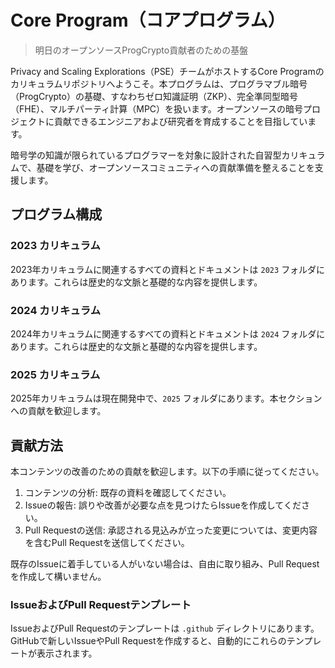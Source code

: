 # Core Program（コアプログラム）

> 明日のオープンソースProgCrypto貢献者のための基盤

Privacy and Scaling Explorations（PSE）チームがホストするCore Programのカリキュラムリポジトリへようこそ。本プログラムは、プログラマブル暗号（ProgCrypto）の基礎、すなわちゼロ知識証明（ZKP）、完全準同型暗号（FHE）、マルチパーティ計算（MPC）を扱います。オープンソースの暗号プロジェクトに貢献できるエンジニアおよび研究者を育成することを目指しています。

暗号学の知識が限られているプログラマーを対象に設計された自習型カリキュラムで、基礎を学び、オープンソースコミュニティへの貢献準備を整えることを支援します。

## プログラム構成

### 2023 カリキュラム

2023年カリキュラムに関連するすべての資料とドキュメントは `2023` フォルダにあります。これらは歴史的な文脈と基礎的な内容を提供します。

### 2024 カリキュラム

2024年カリキュラムに関連するすべての資料とドキュメントは `2024` フォルダにあります。これらは歴史的な文脈と基礎的な内容を提供します。

### 2025 カリキュラム

2025年カリキュラムは現在開発中で、`2025` フォルダにあります。本セクションへの貢献を歓迎します。

## 貢献方法

本コンテンツの改善のための貢献を歓迎します。以下の手順に従ってください。

1. コンテンツの分析: 既存の資料を確認してください。
2. Issueの報告: 誤りや改善が必要な点を見つけたらIssueを作成してください。
3. Pull Requestの送信: 承認される見込みが立った変更については、変更内容を含むPull Requestを送信してください。

既存のIssueに着手している人がいない場合は、自由に取り組み、Pull Requestを作成して構いません。

### IssueおよびPull Requestテンプレート

IssueおよびPull Requestのテンプレートは `.github` ディレクトリにあります。GitHubで新しいIssueやPull Requestを作成すると、自動的にこれらのテンプレートが表示されます。

